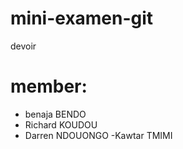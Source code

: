 # mini-examen-git
devoir

# member:

- benaja BENDO
- Richard KOUDOU
- Darren NDOUONGO
-Kawtar TMIMI
